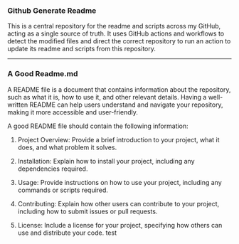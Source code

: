 ### Github Generate Readme

This is a central repository for the readme and scripts across my GitHub, acting as a single source of truth. It uses GitHub actions and workflows to detect the modified files and direct the correct repository to run an action to update its readme and scripts from this repository.

---

### A Good Readme.md
A README file is a document that contains information about the repository, such as what it is, how to use it, and other relevant details. Having a well-written README can help users understand and navigate your repository, making it more accessible and user-friendly.

A good README file should contain the following information:

 1. Project Overview: Provide a brief introduction to your project, what it does, and what problem it solves.

 2. Installation: Explain how to install your project, including any dependencies required.

 3. Usage: Provide instructions on how to use your project, including any commands or scripts required.

 4. Contributing: Explain how other users can contribute to your project, including how to submit issues or pull requests.

 5. License: Include a license for your project, specifying how others can use and distribute your code.
test
